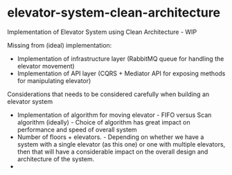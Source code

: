 # elevator-system-clean-architecture
Implementation of Elevator System using Clean Architecture - WIP 


Missing from (ideal) implementation: 

* Implementation of infrastructure layer (RabbitMQ queue for handling the elevator movement)
* Implementation of API layer (CQRS + Mediator API for exposing methods for manipulating elevator)


Considerations that needs to be considered carefully when building an elevator system
* Implementation of algorithm for moving elevator - FIFO versus Scan algorithm (ideally) - Choice of algorithm has great impact on performance and speed of overall system
* Number of floors + elevators. - Depending on whether we have a system with a single elevator (as this one) or one with multiple elevators, then that will have a considerable impact on the overall design and architecture of the system.
* 
